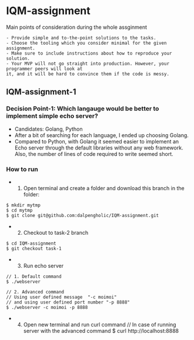 # IQM-assignment

Main points of consideration during the whole assginment
```
- Provide simple and to-the-point solutions to the tasks.
- Choose the tooling which you consider minimal for the given assignment.
- Make sure to include instructions about how to reproduce your solution.
- Your MVP will not go straight into production. However, your programmer peers will look at
it, and it will be hard to convince them if the code is messy.
```

## IQM-assignment-1
### Decision Point-1: Which langauge would be better to implement simple echo server?
- Candidates: Golang, Python
- After a bit of searching for each language, I ended up choosing Golang.
- Compared to Python, with Golang it seemed easier to implement an Echo server through the default libraries without any web framework. Also, the number of lines of code required to write seemed short.

### How to run
- 1. Open terminal and create a folder and download this branch in the folder: 
```Shell
$ mkdir mytmp
$ cd mytmp
$ git clone git@github.com:dalpengholic/IQM-assignment.git
```

- 2. Checkout to task-2 branch
```Shell
$ cd IQM-assignment
$ git checkout task-1
```

- 3. Run echo server
```Shell
// 1. Default command 
$ ./webserver

// 2. Advanced command
// Using user defined message  "-c moimoi"
// and using user defined port number "-p 8888"
$ ./webserver -c moimoi -p 8888
```

- 4. Open new terminal and run curl command
// In case of running server with the advanced command
$ curl http://localhost:8888

 
